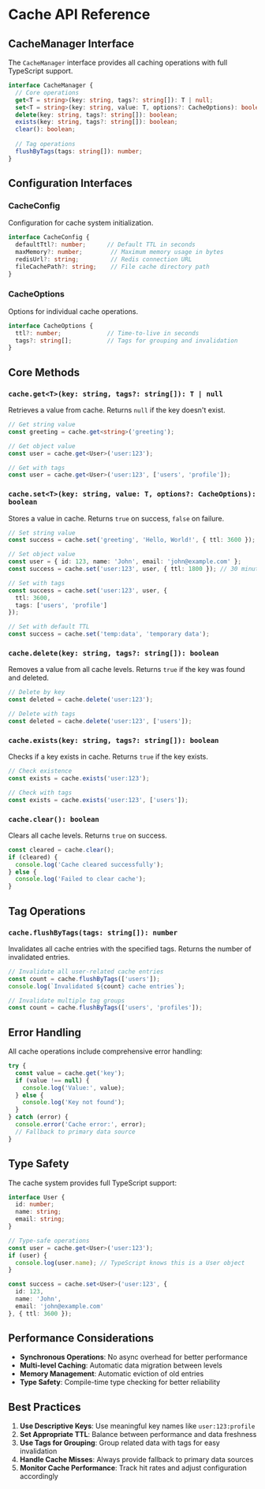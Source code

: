 # Cache API Reference

## CacheManager Interface

The `CacheManager` interface provides all caching operations with full TypeScript support.

```typescript
interface CacheManager {
  // Core operations
  get<T = string>(key: string, tags?: string[]): T | null;
  set<T = string>(key: string, value: T, options?: CacheOptions): boolean;
  delete(key: string, tags?: string[]): boolean;
  exists(key: string, tags?: string[]): boolean;
  clear(): boolean;
  
  // Tag operations
  flushByTags(tags: string[]): number;
}
```

## Configuration Interfaces

### CacheConfig

Configuration for cache system initialization.

```typescript
interface CacheConfig {
  defaultTtl?: number;      // Default TTL in seconds
  maxMemory?: number;        // Maximum memory usage in bytes
  redisUrl?: string;         // Redis connection URL
  fileCachePath?: string;    // File cache directory path
}
```

### CacheOptions

Options for individual cache operations.

```typescript
interface CacheOptions {
  ttl?: number;             // Time-to-live in seconds
  tags?: string[];          // Tags for grouping and invalidation
}
```

## Core Methods

### `cache.get<T>(key: string, tags?: string[]): T | null`

Retrieves a value from cache. Returns `null` if the key doesn't exist.

```typescript
// Get string value
const greeting = cache.get<string>('greeting');

// Get object value
const user = cache.get<User>('user:123');

// Get with tags
const user = cache.get<User>('user:123', ['users', 'profile']);
```

### `cache.set<T>(key: string, value: T, options?: CacheOptions): boolean`

Stores a value in cache. Returns `true` on success, `false` on failure.

```typescript
// Set string value
const success = cache.set('greeting', 'Hello, World!', { ttl: 3600 });

// Set object value
const user = { id: 123, name: 'John', email: 'john@example.com' };
const success = cache.set('user:123', user, { ttl: 1800 }); // 30 minutes

// Set with tags
const success = cache.set('user:123', user, { 
  ttl: 3600, 
  tags: ['users', 'profile'] 
});

// Set with default TTL
const success = cache.set('temp:data', 'temporary data');
```

### `cache.delete(key: string, tags?: string[]): boolean`

Removes a value from all cache levels. Returns `true` if the key was found and deleted.

```typescript
// Delete by key
const deleted = cache.delete('user:123');

// Delete with tags
const deleted = cache.delete('user:123', ['users']);
```

### `cache.exists(key: string, tags?: string[]): boolean`

Checks if a key exists in cache. Returns `true` if the key exists.

```typescript
// Check existence
const exists = cache.exists('user:123');

// Check with tags
const exists = cache.exists('user:123', ['users']);
```

### `cache.clear(): boolean`

Clears all cache levels. Returns `true` on success.

```typescript
const cleared = cache.clear();
if (cleared) {
  console.log('Cache cleared successfully');
} else {
  console.log('Failed to clear cache');
}
```

## Tag Operations

### `cache.flushByTags(tags: string[]): number`

Invalidates all cache entries with the specified tags. Returns the number of invalidated entries.

```typescript
// Invalidate all user-related cache entries
const count = cache.flushByTags(['users']);
console.log(`Invalidated ${count} cache entries`);

// Invalidate multiple tag groups
const count = cache.flushByTags(['users', 'profiles']);
```

## Error Handling

All cache operations include comprehensive error handling:

```typescript
try {
  const value = cache.get('key');
  if (value !== null) {
    console.log('Value:', value);
  } else {
    console.log('Key not found');
  }
} catch (error) {
  console.error('Cache error:', error);
  // Fallback to primary data source
}
```

## Type Safety

The cache system provides full TypeScript support:

```typescript
interface User {
  id: number;
  name: string;
  email: string;
}

// Type-safe operations
const user = cache.get<User>('user:123');
if (user) {
  console.log(user.name); // TypeScript knows this is a User object
}

const success = cache.set<User>('user:123', {
  id: 123,
  name: 'John',
  email: 'john@example.com'
}, { ttl: 3600 });
```

## Performance Considerations

- **Synchronous Operations**: No async overhead for better performance
- **Multi-level Caching**: Automatic data migration between levels
- **Memory Management**: Automatic eviction of old entries
- **Type Safety**: Compile-time type checking for better reliability

## Best Practices

1. **Use Descriptive Keys**: Use meaningful key names like `user:123:profile`
2. **Set Appropriate TTL**: Balance between performance and data freshness
3. **Use Tags for Grouping**: Group related data with tags for easy invalidation
4. **Handle Cache Misses**: Always provide fallback to primary data sources
5. **Monitor Cache Performance**: Track hit rates and adjust configuration accordingly
